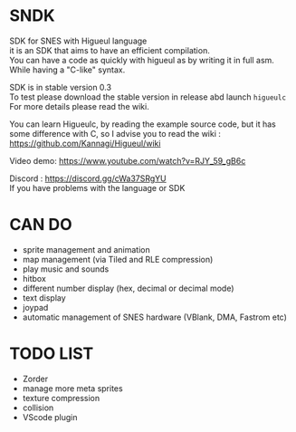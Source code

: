 # SNDK
SDK for SNES with Higueul language  
it is an SDK that aims to have an efficient compilation.  
You can have a code as quickly with higueul as by writing it in full asm.  
While having a "C-like" syntax.  

SDK is in stable version 0.3   
To test please download the stable version in release abd launch `higueulc`   
For more details please read the wiki.  

You can learn Higueulc, by reading the example source code, but it has some difference with C, so I advise you to read the wiki :  
https://github.com/Kannagi/Higueul/wiki

Video demo:
https://www.youtube.com/watch?v=RJY_59_gB6c

Discord : https://discord.gg/cWa37SRgYU  
If you have problems with the language or SDK

# CAN DO
- sprite management and animation
- map management (via Tiled and RLE compression)
- play music and sounds
- hitbox
- different number display (hex, decimal or decimal mode)
- text display
- joypad
- automatic management of SNES hardware (VBlank, DMA, Fastrom etc)

# TODO LIST
- Zorder
- manage more meta sprites
- texture compression
- collision
- VScode plugin


